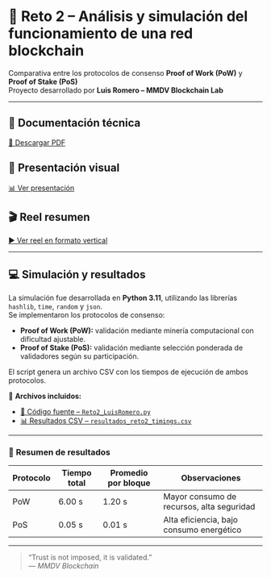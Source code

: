 # 🧠 Reto 2 – Análisis y simulación del funcionamiento de una red blockchain

Comparativa entre los protocolos de consenso **Proof of Work (PoW)** y **Proof of Stake (PoS)**  
Proyecto desarrollado por **Luis Romero – MMDV Blockchain Lab**

---

## 📘 Documentación técnica
[📄 Descargar PDF](./Documentacion_Reto2_LuisRomero_MMDV_clean.pdf)

## 🎨 Presentación visual
[📊 Ver presentación](./MMDV_Reto2_Presentacion_v4.pdf)

## 🎬 Reel resumen
[▶️ Ver reel en formato vertical](./MMDV_Reto2_Reel_vFinal_Extended.mp4)

---

## 💻 Simulación y resultados

La simulación fue desarrollada en **Python 3.11**, utilizando las librerías `hashlib`, `time`, `random` y `json`.  
Se implementaron los protocolos de consenso:

- **Proof of Work (PoW):** validación mediante minería computacional con dificultad ajustable.  
- **Proof of Stake (PoS):** validación mediante selección ponderada de validadores según su participación.

El script genera un archivo CSV con los tiempos de ejecución de ambos protocolos.

📄 **Archivos incluidos:**
- [🧠 Código fuente – `Reto2_LuisRomero.py`](./Reto2_LuisRomero.py)  
- [📊 Resultados CSV – `resultados_reto2_timings.csv`](./resultados_reto2_timings.csv)

---

### 🔬 **Resumen de resultados**

| Protocolo | Tiempo total | Promedio por bloque | Observaciones |
|------------|---------------|----------------------|----------------|
| PoW | 6.00 s | 1.20 s | Mayor consumo de recursos, alta seguridad |
| PoS | 0.05 s | 0.01 s | Alta eficiencia, bajo consumo energético |

---

> “Trust is not imposed, it is validated.”  
> — *MMDV Blockchain*
